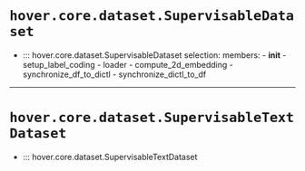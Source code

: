 # `hover.core.dataset.SupervisableDataset`

- ::: hover.core.dataset.SupervisableDataset
    selection:
      members:
        - __init__
        - setup_label_coding
        - loader
        - compute_2d_embedding
        - synchronize_df_to_dictl
        - synchronize_dictl_to_df


---

# `hover.core.dataset.SupervisableTextDataset`

- ::: hover.core.dataset.SupervisableTextDataset
